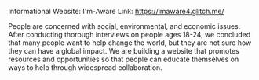 Informational Website: I'm-Aware 
Link: https://imaware4.glitch.me/

People are concerned with social, environmental, and economic issues. After conducting thorough interviews on people ages 18-24, we concluded that many people want to help change the world, but they are not sure how they can have a global impact. We are building a website that promotes resources and opportunities so that people can educate themselves on ways to help through widespread collaboration.

